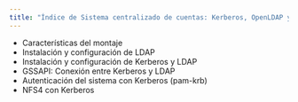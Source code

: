 ```yaml
---
title: "Índice de Sistema centralizado de cuentas: Kerberos, OpenLDAP y NFS4"
---
```


* Características del montaje
* Instalación y configuración de LDAP
* Instalación y configuración de Kerberos y LDAP
* GSSAPI: Conexión entre Kerberos y LDAP
* Autenticación del sistema con Kerberos (pam-krb)
* NFS4 con Kerberos

